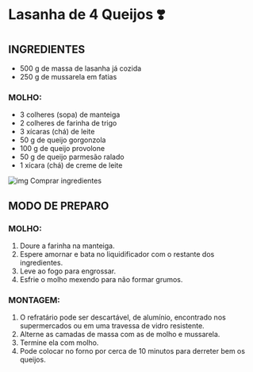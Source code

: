 # Lasanha de 4 Queijos :heavy_heart_exclamation: 



## INGREDIENTES

- 500 g de massa de lasanha já cozida
- 250 g de mussarela em fatias

### MOLHO:

- 3 colheres (sopa) de manteiga
- 2 colheres de farinha de trigo
- 3 xícaras (chá) de leite
- 50 g de queijo gorgonzola
- 100 g de queijo provolone
- 50 g de queijo parmesão ralado
- 1 xícara (chá) de creme de leite

![img](https://tdg-rails-assets-staging.s3.amazonaws.com/staging/assets/desktop/images/cartbtn.png) Comprar ingredientes

## MODO DE PREPARO



### MOLHO:

1. Doure a farinha na manteiga.
2. Espere amornar e bata no liquidificador com o restante dos ingredientes.
3. Leve ao fogo para engrossar.
4. Esfrie o molho mexendo para não formar grumos.

### MONTAGEM:

1. O refratário pode ser descartável, de alumínio, encontrado nos supermercados ou em uma travessa de vidro resistente.
2. Alterne as camadas de massa com as de molho e mussarela.
3. Termine ela com molho.
4. Pode colocar no forno por cerca de 10 minutos para derreter bem os queijos.

  